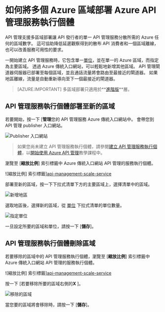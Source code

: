 <properties
    pageTitle="如何將多個 Azure 區域部署 Azure API 管理服務執行個體"
    description="瞭解如何將多個 Azure 區域部署 Azure API 管理服務執行個體。" 
    services="api-management"
    documentationCenter=""
    authors="steved0x"
    manager="erikre"
    editor=""/>

<tags
    ms.service="api-management"
    ms.workload="mobile"
    ms.tgt_pltfrm="na"
    ms.devlang="na"
    ms.topic="article"
    ms.date="10/25/2016"
    ms.author="sdanie"/>

# <a name="how-to-deploy-an-azure-api-management-service-instance-to-multiple-azure-regions"></a>如何將多個 Azure 區域部署 Azure API 管理服務執行個體

API 管理支援多區域部署讓 API 發行者的單一 API 管理服務分散所需的 Azure 任何的區域數字。 這可協助降低延遲觀察得到的散布 API 消費者和一個區域離線，也可以改善服務可用性的要求。 

一開始建立 API 管理服務時，它包含單一[單位][]，並在單一的 Azure 區域，而指定為主要區域。 透過 Azure 傳統入口網站，可以輕鬆地新增其他區域。 API 管理閘道器伺服器已部署至每個區域，並且通話流量將會路由至最接近的閘道器。 如果地區離線，流量是自動重新導向至下一個最接近的閘道器。 

> [AZURE.IMPORTANT] 多區域部署只適用於**[進階版][]**層。

## <a name="add-region"> </a>API 管理服務執行個體部署至新的區域

若要開始，按一下 [**管理**您的 API 管理服務 Azure 傳統入口網站中。 會帶您到 API 管理 publisher 入口網站。

![Publisher 入口網站][api-management-management-console]

>如果您尚未建立 API 管理服務執行個體，請參閱[建立 API 管理服務執行個體][]，以[開始使用 Azure API 管理][]教學課程中。

瀏覽至 [**縮放比例**] 索引標籤中 Azure 傳統入口網站 API 管理的服務執行個體。 

![縮放比例] 索引標籤][api-management-scale-service]

部署至新的區域，按一下下拉式清單下方的主要區域上，選擇清單中的區域。

![新增地區][api-management-add-region]

選取地區後，選擇新的區域，從 [單位] 下拉式清單的單位數量。

![指定單位][api-management-select-units]

一旦設定所要的區域和單位，請按一下 [**儲存**]。

## <a name="remove-region"> </a>API 管理服務執行個體刪除區域

若要移除的區域中的 API 管理服務執行個體，瀏覽至 [**縮放比例**] 索引標籤中 Azure 傳統入口網站 API 管理的服務執行個體。 

![縮放比例] 索引標籤][api-management-scale-service]

按一下 [若要移除所要的區域右側的**X** ]。  

![移除的區域][api-management-remove-region]

當您要的區域將會移除時，請按一下 [**儲存**]。


[api-management-management-console]: ./media/api-management-howto-deploy-multi-region/api-management-management-console.png

[api-management-scale-service]: ./media/api-management-howto-deploy-multi-region/api-management-scale-service.png
[api-management-add-region]: ./media/api-management-howto-deploy-multi-region/api-management-add-region.png
[api-management-select-units]: ./media/api-management-howto-deploy-multi-region/api-management-select-units.png
[api-management-remove-region]: ./media/api-management-howto-deploy-multi-region/api-management-remove-region.png

[建立 API 管理服務執行個體]: api-management-get-started.md#create-service-instance
[開始使用 Azure API 管理]: api-management-get-started.md

[Deploy an API Management service instance to a new region]: #add-region
[Delete an API Management service instance from a region]: #remove-region

[單位]: http://azure.microsoft.com/pricing/details/api-management/
[進階版]: http://azure.microsoft.com/pricing/details/api-management/

